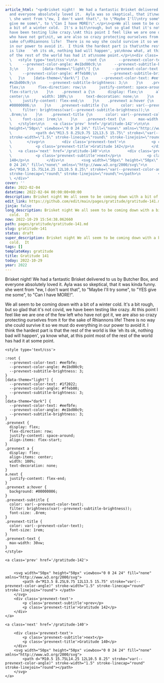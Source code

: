 ```yaml
---
article_html: "<p>Brisket night!  We had a fantastic Brisket delivered to us by Butcher\nBox,
  and everyone absolutely loved it.  Ayla was so skeptical, that it\nwas kinda funny.
  \ she went from \"ew, I don't want that\", to \"Maybe I'll\ntry some\", to \"YES
  give me some\", to \"Can I have MORE!\".</p>\n<p>We all seem to be coming down with
  a bit of a winter cold.  It's a bit\nrough, but so glad that it's not covid, we
  have been testing like crazy.\nAt this point I feel like we are one of the few left
  who have not got\nit, we are also so crazy protecting ourselves from it for the
  sake of\nRhiannons life!  There is no way she could survive it so we must do\neverything
  in our power to avoid it.  I think the hardest part is that\nthe rest of the world
  is like   'eh its ok, nothing bad will happen', ya\nknow what, at this point most
  of the rest of the world has had it at\nsome point.</p>\n<div class='prevnext'>\n\n
  \   <style type='text/css'>\n\n    :root {\n      --prevnext-color-text: #eefbfe;\n
  \     --prevnext-color-angle: #e1bd00c9;\n      --prevnext-subtitle-brightness:
  3;\n    }\n    [data-theme=\"light\"] {\n      --prevnext-color-text: #1f2022;\n
  \     --prevnext-color-angle: #ffeb00;\n      --prevnext-subtitle-brightness: 3;\n
  \   }\n    [data-theme=\"dark\"] {\n      --prevnext-color-text: #eefbfe;\n      --prevnext-color-angle:
  #e1bd00c9;\n      --prevnext-subtitle-brightness: 3;\n    }\n    .prevnext {\n      display:
  flex;\n      flex-direction: row;\n      justify-content: space-around;\n      align-items:
  flex-start;\n    }\n    .prevnext a {\n      display: flex;\n      align-items:
  center;\n      width: 100%;\n      text-decoration: none;\n    }\n    a.next {\n
  \     justify-content: flex-end;\n    }\n    .prevnext a:hover {\n      background:
  #00000006;\n    }\n    .prevnext-subtitle {\n      color: var(--prevnext-color-text);\n
  \     filter: brightness(var(--prevnext-subtitle-brightness));\n      font-size:
  .8rem;\n    }\n    .prevnext-title {\n      color: var(--prevnext-color-text);\n
  \     font-size: 1rem;\n    }\n    .prevnext-text {\n      max-width: 30vw;\n    }\n
  \   </style>\n\n    <a class='prev' href='/gratitude-142'>\n\n\n        <svg width=\"50px\"
  height=\"50px\" viewbox=\"0 0 24 24\" fill=\"none\" xmlns=\"http://www.w3.org/2000/svg\">\n
  \           <path d=\"M13.5 8.25L9.75 12L13.5 15.75\" stroke=\"var(--prevnext-color-angle)\"
  stroke-width=\"1.5\" stroke-linecap=\"round\" stroke-linejoin=\"round\"> </path>\n
  \       </svg>\n        <div class='prevnext-text'>\n            <p class='prevnext-subtitle'>prev</p>\n
  \           <p class='prevnext-title'>Gratitude 142</p>\n        </div>\n    </a>\n\n
  \   <a class='next' href='/gratitude-140'>\n\n        <div class='prevnext-text'>\n
  \           <p class='prevnext-subtitle'>next</p>\n            <p class='prevnext-title'>Gratitude
  140</p>\n        </div>\n        <svg width=\"50px\" height=\"50px\" viewbox=\"0
  0 24 24\" fill=\"none\" xmlns=\"http://www.w3.org/2000/svg\">\n            <path
  d=\"M10.5 15.75L14.25 12L10.5 8.25\" stroke=\"var(--prevnext-color-angle)\" stroke-width=\"1.5\"
  stroke-linecap=\"round\" stroke-linejoin=\"round\"></path>\n        </svg>\n    </a>\n
  \ </div>"
cover: ''
date: 2022-02-04
datetime: 2022-02-04 00:00:00+00:00
description: Brisket night We all seem to be coming down with a bit of a winter cold.  It
edit_link: https://github.com/edit/main/pages/gratitude/gratitude-141.md
jinja: false
long_description: Brisket night We all seem to be coming down with a bit of a winter
  cold.  It
now: 2022-10-29 15:54:38.062660
path: pages/gratitude/gratitude-141.md
slug: gratitude-141
status: draft
super_description: Brisket night We all seem to be coming down with a bit of a winter
  cold.  It
tags: []
templateKey: gratitude
title: Gratitude 141
today: 2022-10-29
year: 2022
---
```


Brisket night!  We had a fantastic Brisket delivered to us by Butcher
Box, and everyone absolutely loved it.  Ayla was so skeptical, that it
was kinda funny.  she went from "ew, I don't want that", to "Maybe I'll
try some", to "YES give me some", to "Can I have MORE!".

We all seem to be coming down with a bit of a winter cold.  It's a bit
rough, but so glad that it's not covid, we have been testing like crazy.
At this point I feel like we are one of the few left who have not got
it, we are also so crazy protecting ourselves from it for the sake of
Rhiannons life!  There is no way she could survive it so we must do
everything in our power to avoid it.  I think the hardest part is that
the rest of the world is like   'eh its ok, nothing bad will happen', ya
know what, at this point most of the rest of the world has had it at
some point.
<div class='prevnext'>

    <style type='text/css'>

    :root {
      --prevnext-color-text: #eefbfe;
      --prevnext-color-angle: #e1bd00c9;
      --prevnext-subtitle-brightness: 3;
    }
    [data-theme="light"] {
      --prevnext-color-text: #1f2022;
      --prevnext-color-angle: #ffeb00;
      --prevnext-subtitle-brightness: 3;
    }
    [data-theme="dark"] {
      --prevnext-color-text: #eefbfe;
      --prevnext-color-angle: #e1bd00c9;
      --prevnext-subtitle-brightness: 3;
    }
    .prevnext {
      display: flex;
      flex-direction: row;
      justify-content: space-around;
      align-items: flex-start;
    }
    .prevnext a {
      display: flex;
      align-items: center;
      width: 100%;
      text-decoration: none;
    }
    a.next {
      justify-content: flex-end;
    }
    .prevnext a:hover {
      background: #00000006;
    }
    .prevnext-subtitle {
      color: var(--prevnext-color-text);
      filter: brightness(var(--prevnext-subtitle-brightness));
      font-size: .8rem;
    }
    .prevnext-title {
      color: var(--prevnext-color-text);
      font-size: 1rem;
    }
    .prevnext-text {
      max-width: 30vw;
    }
    </style>
    
    <a class='prev' href='/gratitude-142'>
    

        <svg width="50px" height="50px" viewbox="0 0 24 24" fill="none" xmlns="http://www.w3.org/2000/svg">
            <path d="M13.5 8.25L9.75 12L13.5 15.75" stroke="var(--prevnext-color-angle)" stroke-width="1.5" stroke-linecap="round" stroke-linejoin="round"> </path>
        </svg>
        <div class='prevnext-text'>
            <p class='prevnext-subtitle'>prev</p>
            <p class='prevnext-title'>Gratitude 142</p>
        </div>
    </a>
    
    <a class='next' href='/gratitude-140'>
    
        <div class='prevnext-text'>
            <p class='prevnext-subtitle'>next</p>
            <p class='prevnext-title'>Gratitude 140</p>
        </div>
        <svg width="50px" height="50px" viewbox="0 0 24 24" fill="none" xmlns="http://www.w3.org/2000/svg">
            <path d="M10.5 15.75L14.25 12L10.5 8.25" stroke="var(--prevnext-color-angle)" stroke-width="1.5" stroke-linecap="round" stroke-linejoin="round"></path>
        </svg>
    </a>
  </div>